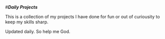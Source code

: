#***Daily Projects***

This is a collection of my projects I have done for fun or out of curiousity to keep my skills sharp.

Updated daily. So help me God.
